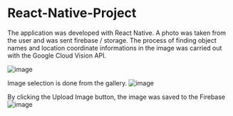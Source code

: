 # React-Native-Project
The application was developed with React Native. A photo was taken from the user and was sent firebase / storage. The process of finding object names and location coordinate informations in the image was carried out with the Google Cloud Vision API.

![image](https://user-images.githubusercontent.com/46785635/186418629-07d1bc3e-56a3-426e-b925-cd70e9d924f5.png)


Image selection is done from the gallery.
![image](https://user-images.githubusercontent.com/46785635/186419456-b66418b1-7b5f-4351-8e31-f6d506322dcb.png)


By clicking the Upload Image button, the image was saved to the Firebase
![image](https://user-images.githubusercontent.com/46785635/186419619-eb975fe1-4eeb-4b7b-88a1-3643b66b6b54.png)
